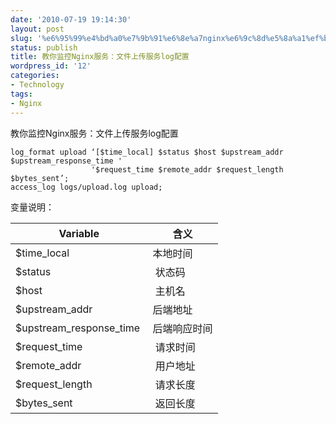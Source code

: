 ```yaml
---
date: '2010-07-19 19:14:30'
layout: post
slug: '%e6%95%99%e4%bd%a0%e7%9b%91%e6%8e%a7nginx%e6%9c%8d%e5%8a%a1%ef%bc%9a%e6%96%87%e4%bb%b6%e4%b8%8a%e4%bc%a0%e6%9c%8d%e5%8a%a1log%e9%85%8d%e7%bd%ae'
status: publish
title: 教你监控Nginx服务：文件上传服务log配置
wordpress_id: '12'
categories:
- Technology
tags:
- Nginx
---
```


教你监控Nginx服务：文件上传服务log配置


    log_format upload ‘[$time_local] $status $host $upstream_addr $upstream_response_time '
                      '$request_time $remote_addr $request_length $bytes_sent’;
    access_log logs/upload.log upload;

变量说明：

| Variable | 含义 |
|----------|------|
| $time_local | 本地时间|
| $status | 状态码|
| $host | 主机名|
| $upstream_addr | 后端地址|
| $upstream_response_time | 后端响应时间|
| $request_time | 请求时间|
| $remote_addr| 用户地址|
| $request_length | 请求长度|
| $bytes_sent | 返回长度|

